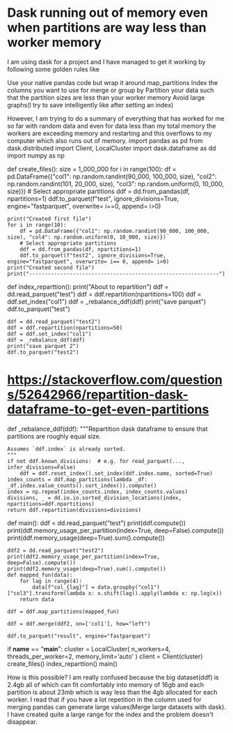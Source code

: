 
# Dask running out of memory even when partitions are way less than worker memory

I am using dask for a project and I have managed to get it working by following some golden rules like

Use your native pandas code but wrap it around map_partitions
Index the columns you want to use for merge or group by
Partition your data such that the partition sizes are less than your worker memory
Avoid large graphs(I try to save intelligently like after setting an index)

However, I am trying to do a summary of everything that has worked for me so far with random data and even for data less than my total memory the workers are exceeding memory and restarting and this overflows to my computer which also runs out of memory.
import pandas as pd
from dask.distributed import Client, LocalCluster
import dask.dataframe as dd 
import numpy as np


def create_files():
    size = 1_000_000
    for i in range(100):
        df = pd.DataFrame({"col1": np.random.randint(90_000, 100_000, size), "col2": np.random.randint(101, 20_000, size), "col3": np.random.uniform(0, 10_000, size)})
        # Select appropriate partitions
        ddf = dd.from_pandas(df, npartitions=1)
        ddf.to_parquet(f"test", ignore_divisions=True, engine="fastparquet", overwrite= i==0, append= i>0)

    print("Created first file")
    for i in range(10):
        df = pd.DataFrame({"col1": np.random.randint(90_000, 100_000, size), "col4": np.random.uniform(0, 10_000, size)})
        # Select appropriate partitions
        ddf = dd.from_pandas(df, npartitions=1)
        ddf.to_parquet(f"test2", ignore_divisions=True, engine="fastparquet", overwrite= i== 0, append= i>0)
    print("Created second file")
    print("-------------------------------------------------------------")
def index_reparttion():
    print("About to repartition")
    ddf = dd.read_parquet("test")
    ddf = ddf.repartition(npartitions=100)
    ddf = ddf.set_index("col1")
    ddf = _rebalance_ddf(ddf)
    print("save parquet")
    ddf.to_parquet("test")
    

    ddf = dd.read_parquet("test2")
    ddf = ddf.repartition(npartitions=50)
    ddf = ddf.set_index("col1")
    ddf = _rebalance_ddf(ddf)
    print("save parquet 2")
    ddf.to_parquet("test2")
        
# https://stackoverflow.com/questions/52642966/repartition-dask-dataframe-to-get-even-partitions
def _rebalance_ddf(ddf):
    """Repartition dask dataframe to ensure that partitions are roughly equal size.

    Assumes `ddf.index` is already sorted.
    """
    if not ddf.known_divisions:  # e.g. for read_parquet(..., infer_divisions=False)
        ddf = ddf.reset_index().set_index(ddf.index.name, sorted=True)
    index_counts = ddf.map_partitions(lambda _df: _df.index.value_counts().sort_index()).compute()
    index = np.repeat(index_counts.index, index_counts.values)
    divisions, _ = dd.io.io.sorted_division_locations(index, npartitions=ddf.npartitions)
    return ddf.repartition(divisions=divisions)


def main():
    ddf = dd.read_parquet("test")
    print(ddf.compute())
    print(ddf.memory_usage_per_partition(index=True, deep=False).compute())
    print(ddf.memory_usage(deep=True).sum().compute())
    
    ddf2 = dd.read_parquet("test2")
    print(ddf2.memory_usage_per_partition(index=True, deep=False).compute())
    print(ddf2.memory_usage(deep=True).sum().compute())
    def mapped_fun(data):
        for lag in range(4):
            data[f"col_{lag}"] = data.groupby("col1")["col3"].transform(lambda x: x.shift(lag)).apply(lambda x: np.log(x))
        return data

    ddf = ddf.map_partitions(mapped_fun)
    
    ddf = ddf.merge(ddf2, on=['col1'], how="left")

    ddf.to_parquet("result", engine="fastparquet")


if __name__ == "__main__":
    cluster = LocalCluster(
                    n_workers=4, 
                    threads_per_worker=2,
                    memory_limit='auto'
                    )
    client = Client(cluster)
    create_files()
    index_reparttion()
    main()

How is this possible? I am really confused because the big dataset(ddf) is 2.4gb all of which can fit comfortably into memory of 16gb and each partition is about 23mb which is way less than the 4gb allocated for each worker. I read that if you have a lot repetition in the column used for merging pandas can generate large values(Merge large datasets with dask). I have created quite a large range for the index and the problem doesn't disappear.

        